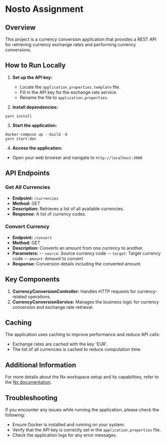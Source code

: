# Nosto Assignment

## Overview

This project is a currency conversion application that provides a REST API for retrieving currency exchange rates and performing currency conversions.

## How to Run Locally

1. **Set up the API key:**

   - Locate the `application.properties.template` file.
   - Fill in the API key for the exchange rate service.
   - Rename the file to `application.properties`.

2. **Install dependencies:**

```
yarn install
```

3. **Start the application:**

```
docker-compose up --build -d
yarn start:dev
```

4. **Access the application:**

- Open your web browser and navigate to `http://localhost:3000`

## API Endpoints

### Get All Currencies

- **Endpoint:** `/currencies`
- **Method:** GET
- **Description:** Retrieves a list of all available currencies.
- **Response:** A list of currency codes.

### Convert Currency

- **Endpoint:** `/convert`
- **Method:** GET
- **Description:** Converts an amount from one currency to another.
- **Parameters:**
  -- `source`: Source currency code
  -- `target`: Target currency code
  -- `amount`: Amount to convert
- **Response:** Conversion details including the converted amount.

## Key Components

1. **CurrencyConversionController:** Handles HTTP requests for currency-related operations.
2. **CurrencyConversionService:** Manages the business logic for currency conversion and exchange rate retrieval.

## Caching

The application uses caching to improve performance and reduce API calls:

- Exchange rates are cached with the key 'EUR'.
- The list of all currencies is cached to reduce computation time.

## Additional Information

For more details about the Nx workspace setup and its capabilities, refer to the [Nx documentation](https://nx.dev/nx-api/next).

## Troubleshooting

If you encounter any issues while running the application, please check the following:

- Ensure Docker is installed and running on your system.
- Verify that the API key is correctly set in the `application.properties` file.
- Check the application logs for any error messages.
